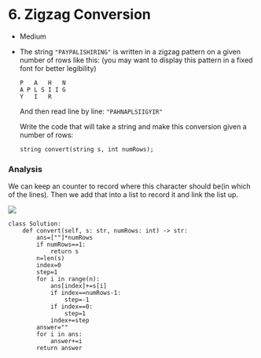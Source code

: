 # 6. Zigzag Conversion

* Medium
*   The string `"PAYPALISHIRING"` is written in a zigzag pattern on a given number of rows like this: (you may want to display this pattern in a fixed font for better legibility)

    ```
    P   A   H   N
    A P L S I I G
    Y   I   R
    ```

    And then read line by line: `"PAHNAPLSIIGYIR"`

    Write the code that will take a string and make this conversion given a number of rows:

    ```
    string convert(string s, int numRows);
    ```



### Analysis

We can keep an counter to record where this character should be(in which of the lines). Then we add that into a list to record it and link the list up.&#x20;

![](<../../../.gitbook/assets/image (69).png>)

```
class Solution:
    def convert(self, s: str, numRows: int) -> str:
        ans=[""]*numRows
        if numRows==1:
            return s
        n=len(s)
        index=0
        step=1
        for i in range(n):
            ans[index]+=s[i]
            if index==numRows-1:
                step=-1
            if index==0:
                step=1
            index+=step
        answer=""
        for i in ans:
            answer+=i
        return answer
```
